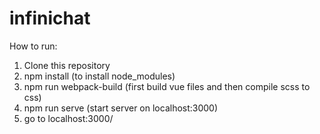 # infinichat
How to run:
 1. Clone this repository
 2. npm install (to install node_modules)
 3. npm run webpack-build (first build vue files and then compile scss to css)
 4. npm run serve (start server on localhost:3000)
 5. go to localhost:3000/
